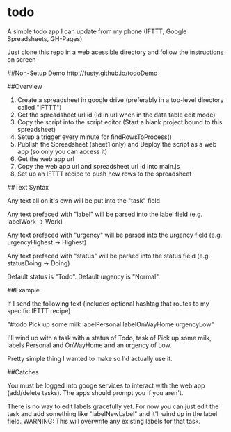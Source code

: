 # todo
A simple todo app I can update from my phone (IFTTT, Google Spreadsheets, GH-Pages)

Just clone this repo in a web acessible directory and follow the instructions on screen

##Non-Setup Demo
http://fusty.github.io/todoDemo

##Overview

1.  Create a spreadsheet in google drive (preferably in a top-level directory called "IFTTT")
2.  Get the spreadsheet url id (Id in url when in the data table edit mode)
3.  Copy the script into the script editor (Start a blank project bound to this spreadsheet)
4.  Setup a trigger every minute for findRowsToProcess()
5.  Publish the Spreadsheet (sheet1 only) and Deploy the script as a web app (so only you can access it)
6.  Get the web app url
7.  Copy the web app url and spreadsheet url id into main.js
8.  Set up an IFTTT recipe to push new rows to the spreadsheet

##Text Syntax

Any text all on it's own will be put into the "task" field

Any text prefaced with "label" will be parsed into the label field (e.g. labelWork -> Work)

Any text prefaced with "urgency" will be parsed into the urgency field (e.g. urgencyHighest -> Highest)

Any text prefaced with "status" will be parsed into the status field (e.g. statusDoing -> Doing)

Default status is "Todo".  Default urgency is "Normal".

##Example

If I send the following text (includes optional hashtag that routes to my specific IFTTT recipe) 

"#todo Pick up some milk labelPersonal labelOnWayHome urgencyLow"

I'll wind up with a task with a status of Todo, task of Pick up some milk, labels Personal and OnWayHome and an urgency of Low.

Pretty simple thing I wanted to make so I'd actually use it.

##Catches

You must be logged into googe services to interact with the web app (add/delete tasks).  The apps should prompt you if you aren't.

There is no way to edit labels gracefully yet.  For now you can just edit the task and add something like "labelNewLabel" and it'll wind up in the label field.  WARNING:  This will overwrite any existing labels for that task.

